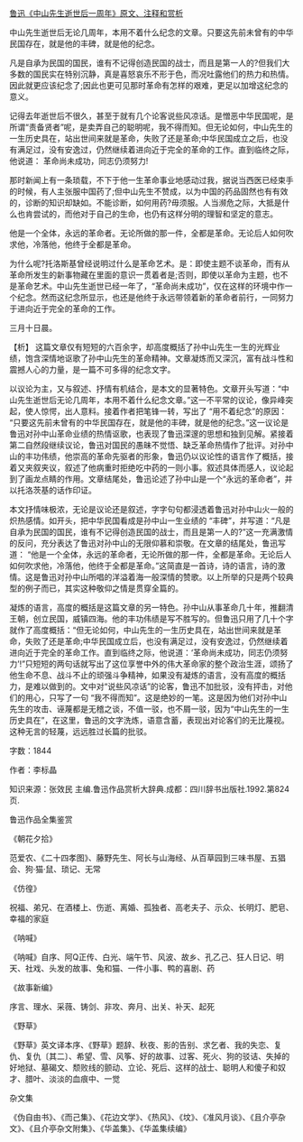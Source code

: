 [鲁迅《中山先生逝世后一周年》原文、注释和赏析](https://www.vrrw.net/wx/9818.html)

中山先生逝世后无论几周年，本用不着什么纪念的文章。只要这先前未曾有的中华民国存在，就是他的丰碑，就是他的纪念。

凡是自承为民国的国民，谁有不记得创造民国的战士，而且是第一人的?但我们大多数的国民实在特别沉静，真是喜怒哀乐不形于色，而况吐露他们的热力和热情。因此就更应该纪念了;因此也更可见那时革命有怎样的艰难，更足以加增这纪念的意义。

记得去年逝世后不很久，甚至于就有几个论客说些风凉话。是憎恶中华民国呢，是所谓“责备贤者”呢，是卖弄自己的聪明呢，我不得而知。但无论如何，中山先生的一生历史具在，站出世间来就是革命，失败了还是革命;中华民国成立之后，也没有满足过，没有安逸过，仍然继续着进向近于完全的革命的工作。直到临终之际，他说道： 革命尚未成功，同志仍须努力!

那时新闻上有一条琐载，不下于他一生革命事业地感动过我，据说当西医已经束手的时候，有人主张服中国药了;但中山先生不赞成，以为中国的药品固然也有有效的，诊断的知识却缺如。不能诊断，如何用药?毋须服。人当濒危之际，大抵是什么也肯尝试的，而他对于自己的生命，也仍有这样分明的理智和坚定的意志。

他是一个全体，永远的革命者。无论所做的那一件，全都是革命。无论后人如何吹求他，冷落他，他终于全都是革命。

为什么呢?托洛斯基曾经说明过什么是革命艺术。是：即使主题不谈革命，而有从革命所发生的新事物藏在里面的意识一贯着者是;否则，即使以革命为主题，也不是革命艺术。中山先生逝世已经一年了，“革命尚未成功”，仅在这样的环境中作一个纪念。然而这纪念所显示，也还是他终于永远带领着新的革命者前行，一同努力于进向近于完全的革命的工作。

三月十日晨。



【析】 这篇文章仅有短短的六百余字，却高度概括了孙中山先生一生的光辉业绩，饱含深情地讴歌了孙中山先生的革命精神。文章凝炼而又深沉，富有战斗性和震撼人心的力量，是一篇不可多得的纪念文字。

以议论为主，又与叙述、抒情有机结合，是本文的显著特色。文章开头写道：“中山先生逝世后无论几周年，本用不着什么纪念文章。”这一不平常的议论，像异峰突起，使人惊愕，出人意料。接着作者把笔锋一转，写出了 “用不着纪念”的原因： “只要这先前未曾有的中华民国存在，就是他的丰碑，就是他的纪念。”这一议论是鲁迅对孙中山革命业绩的热情讴歌，也表现了鲁迅深邃的思想和独到见解。紧接着第二自然段继续议论，鲁迅对国民的愚昧不觉悟、缺乏革命热情作了批评。对孙中山的丰功伟绩，他崇高的革命先驱者的形象，鲁迅仍以议论性的语言作了概括，接着又夹叙夹议，叙述了他病重时拒绝吃中药的一则小事。叙述具体而感人，议论起到了画龙点睛的作用。文章结尾处，鲁迅论述了孙中山是一个“永远的革命者”，并以托洛茨基的话作印证。

本文抒情味极浓，无论是议论还是叙述，字字句句都浸透着鲁迅对孙中山火一般的炽热感情。如开头，把中华民国看成是孙中山一生业绩的 “丰碑”，并写道：“凡是自承为民国的国民，谁有不记得创造民国的战士，而且是第一人的?”这一充满激情的反问，充分表达了鲁迅对孙中山的无限仰慕和崇敬。在文章的结尾处，鲁迅写道： “他是一个全体，永远的革命者，无论所做的那一件，全都是革命。无论后人如何吹求他，冷落他，他终于全都是革命。”这简直是一首诗，诗的语言，诗的激情。这是鲁迅对孙中山所唱的洋溢着海一般深情的赞歌。以上所举的只是两个较典型的例子而已，其实这种敬仰之情是贯穿全篇的。

凝炼的语言，高度的概括是这篇文章的另一特色。孙中山从事革命几十年，推翻清王朝，创立民国，威镇四海。他的丰功伟绩是写不胜写的。但鲁迅只用了几十个字就作了高度概括：“但无论如何，中山先生的一生历史具在，站出世间来就是革命，失败了还是革命;中华民国成立后，也没有满足过，没有安逸过，仍然继续着进向近于完全的革命工作。直到临终之际，他说道：‘革命尚未成功，同志仍须努力’!”只短短的两句话就写出了这位享誉中外的伟大革命家的整个政治生涯，颂扬了他生命不息、战斗不止的顽强斗争精神，如果没有凝炼的语言，没有高度的概括力，是难以做到的。文中对“说些风凉话”的论客，鲁迅不加批驳，没有抨击，对他们的用心，只写了一句 “我不得而知”。这是绝妙的一笔。这是因为他们对孙中山先生的攻击、诬蔑都是无稽之谈，不值一驳，也不屑一驳，因为“中山先生的一生历史具在”，在这里，鲁迅的文字洗炼，语意含蓄，表现出对论客们的无比蔑视。这种无言的轻蔑，远远胜过长篇的批驳。

字数：1844

作者：李标晶

知识来源：张效民 主编.鲁迅作品赏析大辞典.成都：四川辞书出版社.1992.第824页.

鲁迅作品全集鉴赏

《朝花夕拾》

范爱农、《二十四孝图》、藤野先生、阿长与山海经、从百草园到三味书屋、五猖会、狗·猫·鼠、琐记、无常

《仿徨》

祝福、弟兄、在酒楼上、伤逝、离婚、孤独者、高老夫子、示众、长明灯、肥皂、幸福的家庭

《呐喊》

《呐喊》自序、阿Q正传、白光、端午节、风波、故乡、孔乙己、狂人日记、明天、社戏、头发的故事、兔和猫、一件小事、鸭的喜剧、药

《故事新编》

序言、理水、采薇、铸剑、非攻、奔月、出关、补天、起死

《野草》

《野草》英文译本序、《野草》题辞、秋夜、影的告别、求乞者、我的失恋、复仇、复仇〔其二〕、希望、雪、风筝、好的故事、过客、死火、狗的驳诘、失掉的好地狱、墓碣文、颓败线的颤动、立论、死后、这样的战士、聪明人和傻子和奴才、腊叶、淡淡的血痕中、一觉

杂文集

《伪自由书》、《而己集》、《花边文学》、《热风》、《坟》、《准风月谈》、《且介亭杂文》、《且介亭杂文附集》、《华盖集》、《华盖集续编》

